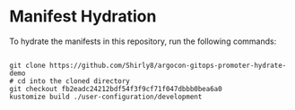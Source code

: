 
# Manifest Hydration

To hydrate the manifests in this repository, run the following commands:

```shell

git clone https://github.com/Shirly8/argocon-gitops-promoter-hydrate-demo
# cd into the cloned directory
git checkout fb2eadc24212bdf54f3f9cf71f047dbbb0bea6a0
kustomize build ./user-configuration/development
```